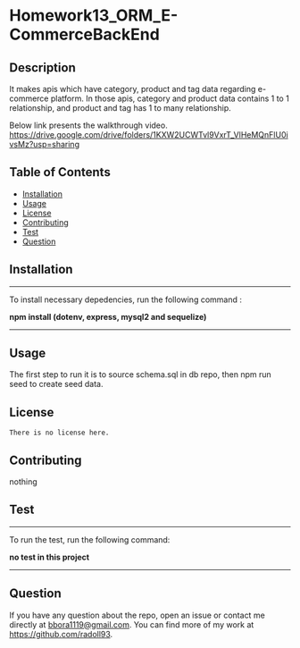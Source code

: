 # Homework13_ORM_E-CommerceBackEnd



## Description 

It makes apis which have category, product and tag data regarding e-commerce platform. In those apis, category and product data contains 1 to 1 relationship, and product and tag has 1 to many relationship.


Below link presents the walkthrough video.
https://drive.google.com/drive/folders/1KXW2UCWTvl9VxrT_VlHeMQnFlU0ivsMz?usp=sharing


## Table of Contents 

- [Installation](#Installation)
- [Usage](#Usage)
- [License](#License)
- [Contributing](#Contributing)
- [Test](#Test)
- [Question](#Question)



## Installation

  ---
  To install necessary depedencies, run the following command :
  
  **npm install (dotenv, express, mysql2 and sequelize)**

  ---

## Usage

  The first step to run it is to source schema.sql in db repo, then npm run seed to create seed data.



## License

    There is no license here.
    

## Contributing

nothing


## Test

  ---
  To run the test, run the following command:
  
  **no test in this project**

  ---

## Question

If you have any question about the repo, open an issue or contact me directly at bbora1119@gmail.com. You can find more of my work at https://github.com/radoll93.





  